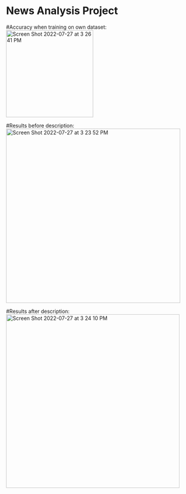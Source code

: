 # News Analysis Project
#Accuracy when training on own dataset:
<img width="238" alt="Screen Shot 2022-07-27 at 3 26 41 PM" src="https://user-images.githubusercontent.com/98651890/181355660-117820b0-c9b8-4503-b97d-74dd3d4d578f.png">

#Results before description:
<img width="476" alt="Screen Shot 2022-07-27 at 3 23 52 PM" src="https://user-images.githubusercontent.com/98651890/181355446-b2526010-4b67-4bd8-b300-f9e0848d40f9.png">

#Results after description: 
<img width="474" alt="Screen Shot 2022-07-27 at 3 24 10 PM" src="https://user-images.githubusercontent.com/98651890/181355506-277e312c-dd73-4763-84a9-72b0e0b7f941.png">

